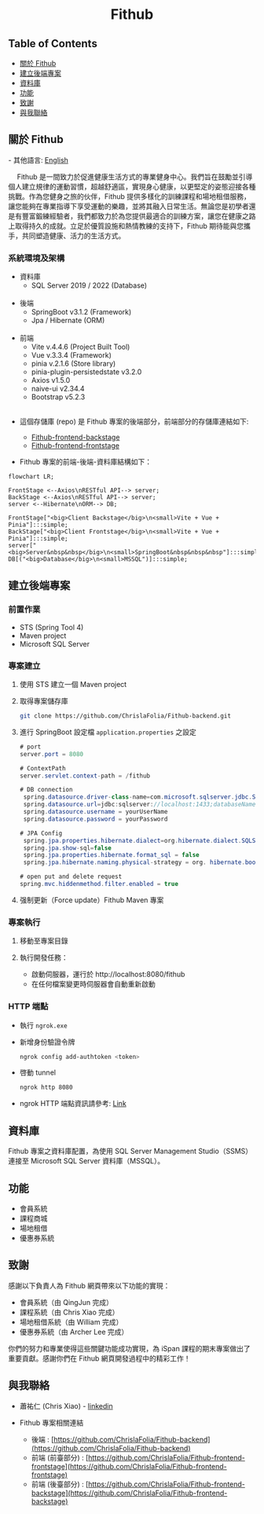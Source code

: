<div align="center">

  <h1 align="center">Fithub</h1>

</div>

<!-- TABLE OF CONTENTS -->

## Table of Contents

- [關於 Fithub](#關於-Fithub)
- [建立後端專案](#建立後端專案)
- [資料庫](#資料庫)
- [功能](#功能)
- [致謝](#致謝)
- [與我聯絡](#與我聯絡)

<!-- ABOUT THE PROJECT -->

## 關於 Fithub

\- 其他語言: [English](README.md)

&emsp;
Fithub 是一間致力於促進健康生活方式的專業健身中心。我們旨在鼓勵並引導個人建立規律的運動習慣，超越舒適區，實現身心健康，以更堅定的姿態迎接各種挑戰。作為您健身之旅的伙伴，Fithub 提供多樣化的訓練課程和場地租借服務，讓您能夠在專業指導下享受運動的樂趣，並將其融入日常生活。無論您是初學者還是有豐富鍛練經驗者，我們都致力於為您提供最適合的訓練方案，讓您在健康之路上取得持久的成就。立足於優質設施和熱情教練的支持下，Fithub 期待能與您攜手，共同塑造健康、活力的生活方式。

### 系統環境及架構

- 資料庫
  - SQL Server 2019 / 2022 (Database)
    <br/><br/>
- 後端
  - SpringBoot v3.1.2 (Framework)
  - Jpa / Hibernate (ORM)
    <br/><br/>
- 前端
  - Vite v.4.4.6 (Project Built Tool)
  - Vue v.3.3.4 (Framework)
  - pinia v.2.1.6 (Store library)
  - pinia-plugin-persistedstate v3.2.0
  - Axios v1.5.0
  - naive-ui v2.34.4
  - Bootstrap v5.2.3
    <br/><br/>

* 這個存儲庫 (repo) 是 Fithub 專案的後端部分，前端部分的存儲庫連結如下:

  - [Fithub-frontend-backstage](https://github.com/ChrislaFolia/Fithub-frontend-backstage)
  - [Fithub-frontend-frontstage](https://github.com/ChrislaFolia/Fithub-frontend-frontstage)

* Fithub 專案的前端-後端-資料庫結構如下：

```mermaid
flowchart LR;

FrontStage <--Axios\nRESTful API--> server;
BackStage <--Axios\nRESTful API--> server;
server <--Hibernate\nORM--> DB;

FrontStage["<big>Client Backstage</big>\n<small>Vite + Vue + Pinia"]:::simple;
BackStage["<big>Client Frontstage</big>\n<small>Vite + Vue + Pinia"]:::simple;
server["<big>Server&nbsp&nbsp</big>\n<small>SpringBoot&nbsp&nbsp&nbsp"]:::simple;
DB[("<big>Database</big>\n<small>MSSQL")]:::simple;
```

<!-- GETTING STARTED -->

## 建立後端專案

### 前置作業

- STS (Spring Tool 4)
- Maven project
- Microsoft SQL Server

### 專案建立

1. 使用 STS 建立一個 Maven project
1. 取得專案儲存庫

   ```sh
   git clone https://github.com/ChrislaFolia/Fithub-backend.git
   ```

1. 進行 SpringBoot 設定檔 `application.properties` 之設定

   ```java
   # port
   server.port = 8080

   # ContextPath
   server.servlet.context-path = /fithub

   # DB connection
    spring.datasource.driver-class-name=com.microsoft.sqlserver.jdbc.SQLServerDriver
    spring.datasource.url=jdbc:sqlserver://localhost:1433;databaseName=Fithub;encrypt=true;trustServerCertificate=true
    spring.datasource.username = yourUserName
    spring.datasource.password = yourPassword

   # JPA Config
    spring.jpa.properties.hibernate.dialect=org.hibernate.dialect.SQLServerDialect
    spring.jpa.show-sql=false
    spring.jpa.properties.hibernate.format_sql = false
    spring.jpa.hibernate.naming.physical-strategy = org. hibernate.boot.model.naming.PhysicalNamingStrategyStandardImpl

   # open put and delete request
   spring.mvc.hiddenmethod.filter.enabled = true
   ```

1. 强制更新（Force update）Fithub Maven 專案

### 專案執行

1. 移動至專案目錄

1. 執行開發任務：
   - 啟動伺服器，運行於 http://localhost:8080/fithub
   - 在任何檔案變更時伺服器會自動重新啟動

### HTTP 端點

- 執行 `ngrok.exe`
- 新增身份驗證令牌

  ```sh
  ngrok config add-authtoken <token>
  ```

- 啓動 tunnel

  ```sh
  ngrok http 8080
  ```

- ngrok HTTP 端點資訊請參考: [Link](https://ngrok.com/docs/http/)

## 資料庫

Fithub 專案之資料庫配置，為使用 SQL Server Management Studio（SSMS） 連接至 Microsoft SQL Server 資料庫（MSSQL）。

## 功能

- 會員系統
- 課程商城
- 場地租借
- 優惠券系統

## 致謝

感謝以下負責人為 Fithub 網頁帶來以下功能的實現：

- 會員系統（由 QingJun 完成）
- 課程系統（由 Chris Xiao 完成）
- 場地租借系統（由 William 完成）
- 優惠券系統（由 Archer Lee 完成）

你們的努力和專業使得這些關鍵功能成功實現，為 iSpan 課程的期末專案做出了重要貢獻。感謝你們在 Fithub 網頁開發過程中的精彩工作！

## 與我聯絡

- 蕭祐仁 (Chris Xiao) - [linkedin](https://www.linkedin.com/in/you-ren-hsiao-520997158/)

- Fithub 專案相關連結
  - 後端 : [https://github.com/ChrislaFolia/Fithub-backend](https://github.com/ChrislaFolia/Fithub-backend)
  - 前端 (前臺部分) : [https://github.com/ChrislaFolia/Fithub-frontend-frontstage](https://github.com/ChrislaFolia/Fithub-frontend-frontstage)
  - 前端 (後臺部分) : [https://github.com/ChrislaFolia/Fithub-frontend-backstage](https://github.com/ChrislaFolia/Fithub-frontend-backstage)
